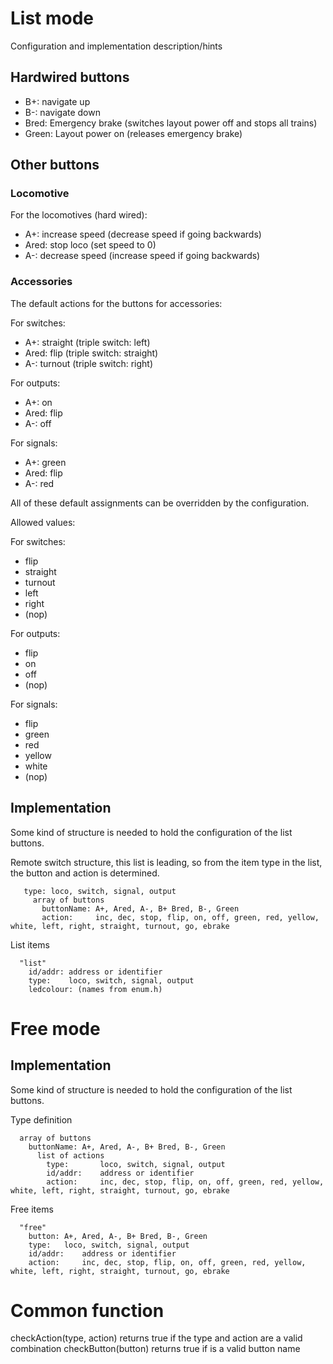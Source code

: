 # List mode

Configuration and implementation description/hints

## Hardwired buttons

 - B+: navigate up
 - B-: navigate down
 - Bred: Emergency brake (switches layout power off and stops all trains)
 - Green: Layout power on (releases emergency brake)

## Other buttons

### Locomotive

For the locomotives (hard wired):

 - A+: increase speed (decrease speed if going backwards)
 - Ared: stop loco (set speed to 0)
 - A-: decrease speed (increase speed if going backwards)

### Accessories

The default actions for the buttons for accessories:

For switches:
 - A+: straight (triple switch: left)
 - Ared: flip (triple switch: straight)
 - A-: turnout (triple switch: right)

For outputs:
 - A+: on
 - Ared: flip
 - A-: off

For signals:
 - A+: green
 - Ared: flip
 - A-: red

All of these default assignments can be overridden by the configuration.

Allowed values:

For switches:
 - flip
 - straight
 - turnout
 - left
 - right
 - (nop)

For outputs:
 - flip
 - on
 - off
 - (nop)

For signals:
 - flip 
 - green
 - red
 - yellow
 - white
 - (nop)

## Implementation

Some kind of structure is needed to hold the configuration of the list buttons.

Remote switch structure, this list is leading, so from the item type in the list, the button and action is determined. 
```
   type: loco, switch, signal, output
     array of buttons
       buttonName: A+, Ared, A-, B+ Bred, B-, Green
       action:     inc, dec, stop, flip, on, off, green, red, yellow, white, left, right, straight, turnout, go, ebrake
```

List items
```
  "list"
    id/addr: address or identifier
    type:    loco, switch, signal, output
    ledcolour: (names from enum.h)
```

# Free mode

 ## Implementation

 Some kind of structure is needed to hold the configuration of the list buttons.

 Type definition
 ```
   array of buttons
     buttonName: A+, Ared, A-, B+ Bred, B-, Green
       list of actions
         type:       loco, switch, signal, output
         id/addr:    address or identifier
         action:     inc, dec, stop, flip, on, off, green, red, yellow, white, left, right, straight, turnout, go, ebrake
```

Free items
```
  "free"
    button: A+, Ared, A-, B+ Bred, B-, Green
    type:   loco, switch, signal, output
    id/addr:    address or identifier
    action:     inc, dec, stop, flip, on, off, green, red, yellow, white, left, right, straight, turnout, go, ebrake
```

# Common function

checkAction(type, action) returns true if the type and action are a valid combination
checkButton(button) returns true if is a valid button name